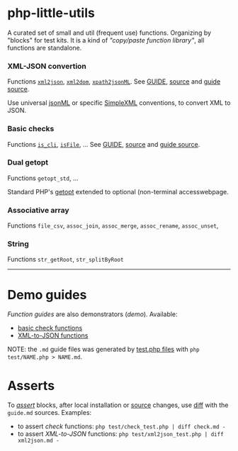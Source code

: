 # php-little-utils
A curated set of small and util (frequent use) functions. Organizing by "blocks" for test kits. It is a kind of *"copy/paste function library"*, all functions are standalone.

### XML-JSON convertion
Functions [`xml2json`](http://ppkrauss.github.io/php-little-utils/docs/#method_xml2json), [`xml2dom`](http://ppkrauss.github.io/php-little-utils/docs/#method_xml2dom), [`xpath2jsonML`](http://ppkrauss.github.io/php-little-utils/docs/#method_xpath2jsonML).
See [GUIDE](xml2json.md), [source](src/xml2json.php) and [guide source](test/xml2json_test.php).

Use universal [jsonML](http://json.org/) or specific [SimpleXML](http://php.net/manual/en/book.simplexml.php) conventions, to convert XML to JSON.

### Basic checks

Functions [`is_cli`](http://ppkrauss.github.io/php-little-utils/docs/#method_is_cli), [`isFile`](http://ppkrauss.github.io/php-little-utils/docs/#method_isFile), ...
See [GUIDE](check.md), [source](src/check.php) and [guide source](test/check_test.php).

### Dual getopt
Functions `getopt_std`, ...

Standard PHP's [getopt]() extended to optional (non-terminal accesswebpage.

### Associative array

Functions `file_csv`, `assoc_join`, `assoc_merge`, `assoc_rename`, `assoc_unset`,

### String

Functions `str_getRoot`,  `str_splitByRoot`

------

# Demo guides
*Function guides* are also demonstrators (*demo*). Available:

* [basic check functions](check.md)
* [XML-to-JSON functions](xml2json.md)


NOTE: the `.md` guide files was generated by [test.php files](test) with `php test/NAME.php > NAME.md`. 

# Asserts

To [*assert*](https://en.wikipedia.org/wiki/Assertion_(software_development)) blocks, after local installation or [source](src) changes, use [diff](https://en.wikipedia.org/wiki/Diff_utility) with the `guide.md` sources. Examples:

 * to assert *check* functions: `php test/check_test.php | diff check.md -`
 * to assert *XML-to-JSON* functions: `php test/xml2json_test.php | diff xml2json.md -`

